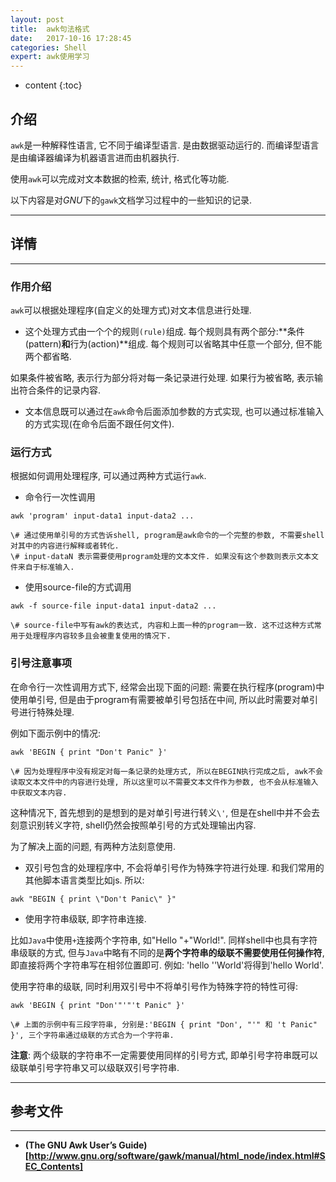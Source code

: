 ```yaml
---
layout: post
title:  awk句法格式
date:   2017-10-16 17:28:45
categories: Shell
expert: awk使用学习
---
```


* content
{:toc}

## 介绍

`awk`是一种解释性语言, 它不同于编译型语言. 是由数据驱动运行的. 而编译型语言是由编译器编译为机器语言进而由机器执行.

使用`awk`可以完成对文本数据的检索, 统计, 格式化等功能.

以下内容是对*GNU*下的`gawk`文档学习过程中的一些知识的记录.

---

## 详情

---

### 作用介绍

`awk`可以根据处理程序(自定义的处理方式)对文本信息进行处理.

* 这个处理方式由一个个的规则`(rule)`组成. 每个规则具有两个部分:**条件(pattern)**和**行为(action)**组成. 每个规则可以省略其中任意一个部分, 但不能两个都省略. 

如果条件被省略, 表示行为部分将对每一条记录进行处理. 如果行为被省略, 表示输出符合条件的记录内容. 

* 文本信息既可以通过在`awk`命令后面添加参数的方式实现, 也可以通过标准输入的方式实现(在命令后面不跟任何文件).

### 运行方式

根据如何调用处理程序, 可以通过两种方式运行`awk`.

* 命令行一次性调用

```
awk 'program' input-data1 input-data2 ...

\# 通过使用单引号的方式告诉shell, program是awk命令的一个完整的参数, 不需要shell对其中的内容进行解释或者转化.
\# input-dataN 表示需要使用program处理的文本文件. 如果没有这个参数则表示文本文件来自于标准输入.
```

* 使用source-file的方式调用

```
awk -f source-file input-data1 input-data2 ...

\# source-file中写有awk的表达式, 内容和上面一种的program一致. 这不过这种方式常用于处理程序内容较多且会被重复使用的情况下.
```

### 引号注意事项

在命令行一次性调用方式下, 经常会出现下面的问题: 需要在执行程序(program)中使用单引号, 但是由于program有需要被单引号包括在中间, 所以此时需要对单引号进行特殊处理.

例如下面示例中的情况:
```
awk 'BEGIN { print "Don't Panic" }'

\# 因为处理程序中没有规定对每一条记录的处理方式, 所以在BEGIN执行完成之后, awk不会读取文本文件中的内容进行处理, 所以这里可以不需要文本文件作为参数, 也不会从标准输入中获取文本内容.
```

这种情况下, 首先想到的是想到的是对单引号进行转义`\'`, 但是在shell中并不会去刻意识别转义字符, shell仍然会按照单引号的方式处理输出内容. 

为了解决上面的问题, 有两种方法刻意使用.

* 双引号包含的处理程序中, 不会将单引号作为特殊字符进行处理. 和我们常用的其他脚本语言类型比如js. 所以:

```
awk "BEGIN { print \"Don't Panic\" }"
```

* 使用字符串级联, 即字符串连接.

比如`Java`中使用`+`连接两个字符串, 如"Hello "+"World!".
同样shell中也具有字符串级联的方式, 但与`Java`中略有不同的是**两个字符串的级联不需要使用任何操作符**, 即直接将两个字符串写在相邻位置即可. 例如: 'hello ''World'将得到'hello World'.

使用字符串的级联, 同时利用双引号中不将单引号作为特殊字符的特性可得:
```
awk 'BEGIN { print "Don'"'"'t Panic" }'

\# 上面的示例中有三段字符串, 分别是:'BEGIN { print "Don', "'" 和 't Panic" }', 三个字符串通过级联的方式合为一个字符串.
```

**注意**: 两个级联的字符串不一定需要使用同样的引号方式, 即单引号字符串既可以级联单引号字符串又可以级联双引号字符串.

---

## 参考文件

---

* **(The GNU Awk User’s Guide)[http://www.gnu.org/software/gawk/manual/html_node/index.html#SEC_Contents]**
